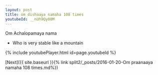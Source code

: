 ```yaml
---
layout: post
title: om dishaaya namaha 108 times
youtubeId: __nUh9Qy00M
---
```

 
 
Om Achalopamaya nama 
 
 -  Who is very stable like a mountain 
 
  
 
  
 
 
 
 
 
 


{% include youtubePlayer.html id=page.youtubeId %}
 
[Next]({{ site.baseurl }}{% link  split2/_posts/2016-01-20-Om praanaaya namaha 108 times.md%})
 

